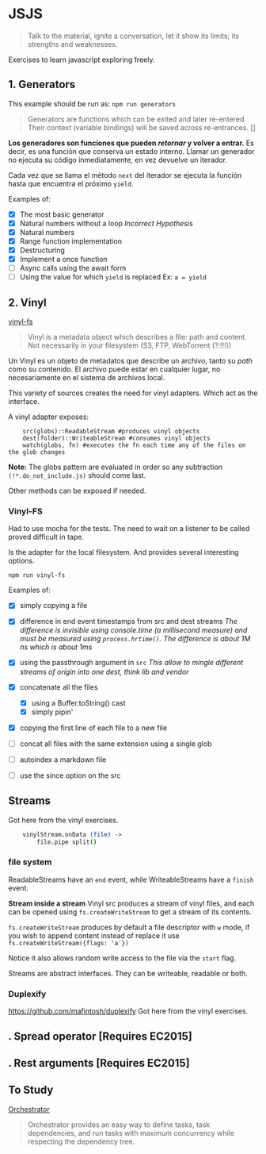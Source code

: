 # JSJS

> Talk to the material, ignite a conversation, let it show its limits; its strengths and weaknesses.

Exercises to learn javascript exploring freely.


## 1. Generators
This example should be run as: `npm run generators`

> Generators are functions which can be exited and later re-entered. Their context (variable bindings) will be saved across re-entrances. []

__Los generadores son funciones que pueden _retornar_ y volver a entrar.__
Es decir, es una función que conserva un estado interno.
Llamar un generador no ejecuta su código inmediatamente, en vez devuelve un iterador.

Cada vez que se llama el método `next` del iterador se ejecuta la función hasta que encuentra el próximo `yield`.


Examples of:

- [x] The most basic generator
- [x] Natural numbers without a loop _Incorrect Hypothesis_
- [x] Natural numbers
- [x] Range function implementation
- [x] Destructuring
- [x] Implement a once function
- [ ] Async calls using the await form
- [ ] Using the value for which `yield` is replaced Ex: `a = yield`

## 2. Vinyl
[vinyl-fs](https://github.com/gulpjs/vinyl-fs)

> Vinyl is a metadata object which describes a file: path and content. Not necessarily in your filesystem (S3, FTP, WebTorrent (?:!!!))

Un Vinyl es un objeto de metadatos que describe un archivo, tanto su _path_ como su contenido. El archivo puede estar en cualquier lugar, no necesariamente en el sistema de archivos local.

This variety of sources creates the need for vinyl adapters. Which act as the interface.

A vinyl adapter exposes:

```
	src(globs)::ReadableStream #produces vinyl objects
	dest(folder)::WriteableStream #consumes vinyl objects
	watch(globs, fn) #executes the fn each time any of the files on the glob changes
```

__Note:__ The globs pattern are evaluated in order so any subtraction `(!*.do_not_include.js)` should come last.

Other methods can be exposed if needed.

### Vinyl-FS
Had to use mocha for the tests. The need to wait on a listener to be called proved difficult in tape.

Is the adapter for the local filesystem. And provides several interesting options.

`npm run vinyl-fs`

Examples of:

- [x] simply copying a file
- [x] difference in end event timestamps from src and dest streams _The difference is invisible using console.time (a millisecond measure) and must be measured using `process.hrtime()`. The difference is about 1M ns which is about 1ms_

- [x] using the passthrough argument in `src` _This allow to mingle different streams of origin into one dest, think lib and vendor_
- [x] concatenate all the files
	- [x] using a Buffer.toString() cast
	- [x] simply pipin'
- [x] copying the first line of each file to a new file
- [ ] concat all files with the same extension using a single glob
- [ ] autoindex a markdown file
- [ ] use the since option on the src

## Streams
Got here from the vinyl exercises.

```coffeescript
	vinylStream.onData (file) ->
		file.pipe split()
```
### file system

ReadableStreams have an `end` event, while WriteableStreams have a `finish` event.

__Stream inside a stream__ Vinyl src produces a stream of vinyl files, and each can be opened using
`fs.createWriteStream` to get a stream of its contents.

`fs.createWriteStream` produces by default a file descriptor with `w` mode, if you wish to append content instead of replace it use `fs.createWriteStream({flags: 'a'})`

Notice it also allows random write access to the file via the `start` flag.

Streams are abstract interfaces. They can be writeable, readable or both.



### Duplexify
https://github.com/mafintosh/duplexify
Got here from the vinyl exercises.

## . Spread operator [Requires EC2015]

## . Rest arguments [Requires EC2015]


## To Study

[Orchestrator](https://github.com/orchestrator/orchestrator)
>Orchestrator provides an easy way to define tasks, task dependencies, and run tasks with maximum concurrency while respecting the dependency tree.
